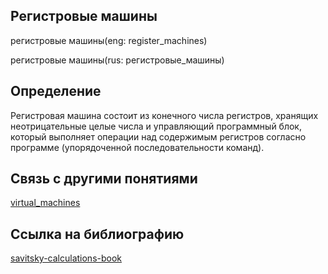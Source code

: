 ## Регистровые машины
регистровые машины(eng: register_machines) 

регистровые машины(rus: регистровые_машины)
## Определение
Регистровая машина состоит из конечного числа регистров, хранящих неотрицательные целые числа и управляющий программный блок, который выполняет операции над содержимым регистров согласно программе (упорядоченной последовательности команд).

## Cвязь с другими понятиями 
[virtual_machines](https://github.com/vernikkkkkkkkkkkkkkkkkkk/concept/blob/main/virtual%20machines/virtual%20machines.md)

## Cсылка на библиографию
[savitsky-calculations-book](https://github.com/vernikkkkkkkkkkkkkkkkkkk/concept/blob/main/bibliography/savitsky-calculations-book.md)
